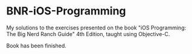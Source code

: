 # BNR-iOS-Programming

My solutions to the exercises presented on the book "iOS Programming: The Big Nerd Ranch Guide" 4th Edition, taught using Objective-C.

Book has been finished.
